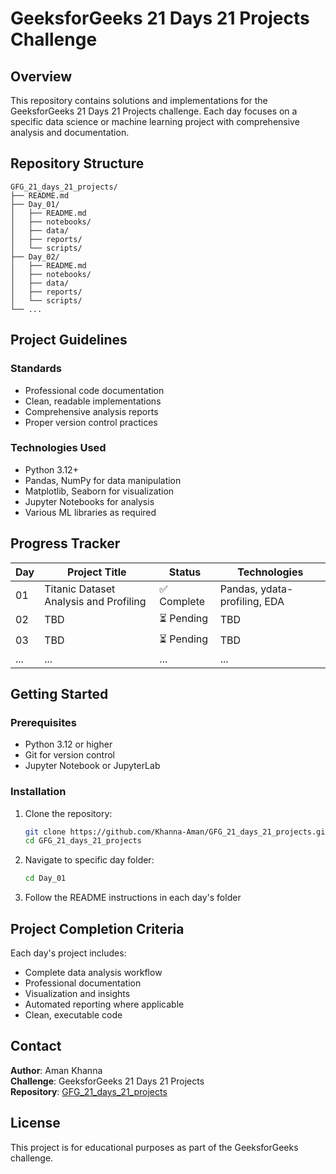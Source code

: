 # GeeksforGeeks 21 Days 21 Projects Challenge

## Overview

This repository contains solutions and implementations for the GeeksforGeeks 21 Days 21 Projects challenge. Each day focuses on a specific data science or machine learning project with comprehensive analysis and documentation.

## Repository Structure

```
GFG_21_days_21_projects/
├── README.md
├── Day_01/
│   ├── README.md
│   ├── notebooks/
│   ├── data/
│   ├── reports/
│   └── scripts/
├── Day_02/
│   ├── README.md
│   ├── notebooks/
│   ├── data/
│   ├── reports/
│   └── scripts/
└── ...
```

## Project Guidelines

### Standards
- Professional code documentation
- Clean, readable implementations
- Comprehensive analysis reports
- Proper version control practices

### Technologies Used
- Python 3.12+
- Pandas, NumPy for data manipulation
- Matplotlib, Seaborn for visualization
- Jupyter Notebooks for analysis
- Various ML libraries as required

## Progress Tracker

| Day | Project Title | Status | Technologies |
|-----|---------------|--------|--------------|
| 01  | Titanic Dataset Analysis and Profiling | ✅ Complete | Pandas, ydata-profiling, EDA |
| 02  | TBD | ⏳ Pending | TBD |
| 03  | TBD | ⏳ Pending | TBD |
| ... | ... | ... | ... |

## Getting Started

### Prerequisites
- Python 3.12 or higher
- Git for version control
- Jupyter Notebook or JupyterLab

### Installation
1. Clone the repository:
   ```bash
   git clone https://github.com/Khanna-Aman/GFG_21_days_21_projects.git
   cd GFG_21_days_21_projects
   ```

2. Navigate to specific day folder:
   ```bash
   cd Day_01
   ```

3. Follow the README instructions in each day's folder

## Project Completion Criteria

Each day's project includes:
- Complete data analysis workflow
- Professional documentation
- Visualization and insights
- Automated reporting where applicable
- Clean, executable code

## Contact

**Author**: Aman Khanna  
**Challenge**: GeeksforGeeks 21 Days 21 Projects  
**Repository**: [GFG_21_days_21_projects](https://github.com/Khanna-Aman/GFG_21_days_21_projects)

## License

This project is for educational purposes as part of the GeeksforGeeks challenge.
